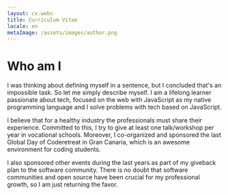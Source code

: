 ```yaml
---
layout: cv.webc
title: Curriculum Vitae
locale: en
metaImage: /assets/images/author.png
---
```


# Who am I

I was thinking about defining myself in a sentence, but I concluded that's an impossible task. So let me simply describe myself. I am a  lifelong learner passionate about tech, focused on the web with JavaScript as my native programming language and I solve problems with tech based on JavaScript.

I believe that for a healthy industry the professionals must share their experience. Committed to this, I try to give at least one talk/workshop per year in vocational schools. Moreover, I co-organized and sponsored the last Global Day of Coderetreat in Gran Canaria, which is an awesome environment for coding students.

I also sponsored other events during the last years as part of my giveback plan to the software community. There is no doubt that software communities and open source have been crucial for my professional growth, so I am just returning the favor.
